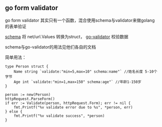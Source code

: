 ## go form validator ##

go form validator 其实只有一个函数，混合使用schema与validator来做golang的表单验证

[schema](https://github.com/gorilla/schema) 将 net/url.Values 转换为struct，
[go-validator](https://github.com/go-validator/validator) 校验数据

schema与go-validator的用法见他们各自的文档

简单用法：
```
type Person struct {
    Name string `validate:"min=5,max=10" schema:name"` //姓名长度 5-10个字节
    Age int `validate:"min=1,max=150" schema:age"` //年龄1-150岁
}

person := new(Person)
httpRequest.ParseForm()
if err := Validate(person, httpRequest.Form); err != nil {
    fmt.Printf("%v validate error due to %s", *person, err)
} else {
    fmt.Printf("%v validate success", *person)
}

```
